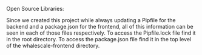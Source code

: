 Open Source Libraries:

Since we created this project while always updating a Pipfile for the backend and a package.json for the frontend, all of this information can be seen in each of those files respectively.
To access the Pipfile.lock file find it in the root directory.
To access the package.json file find it in the top level of the whalescale-frontend directory.
